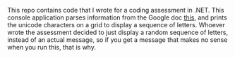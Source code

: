 This repo contains code that I wrote for a coding assessment in .NET. This console application parses information from the Google doc [this](https://docs.google.com/document/u/0/d/e/2PACX-1vRPzbNQcx5UriHSbZ-9vmsTow_R6RRe7eyAU60xIF9Dlz-vaHiHNO2TKgDi7jy4ZpTpNqM7EvEcfr_p/pub?pli=1), and prints the unicode characters on a grid to display a sequence of letters. Whoever wrote the assessment decided to just display a random sequence of letters, instead of an actual message, so if you get a message that makes no sense when you run this, that is why.
